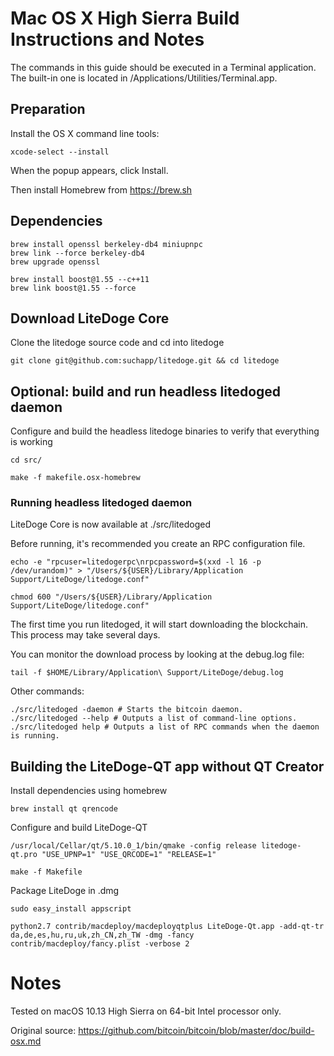 # Mac OS X High Sierra Build Instructions and Notes

The commands in this guide should be executed in a Terminal application. The built-in one is located in /Applications/Utilities/Terminal.app.

## Preparation

Install the OS X command line tools:

```
xcode-select --install
```

When the popup appears, click Install.

Then install Homebrew from https://brew.sh

## Dependencies

```
brew install openssl berkeley-db4 miniupnpc
brew link --force berkeley-db4
brew upgrade openssl

brew install boost@1.55 --c++11 
brew link boost@1.55 --force
```

## Download LiteDoge Core

Clone the litedoge source code and cd into litedoge

```
git clone git@github.com:suchapp/litedoge.git && cd litedoge
```

## Optional: build and run headless litedoged daemon

Configure and build the headless litedoge binaries to verify that everything is working

```
cd src/

make -f makefile.osx-homebrew
```

### Running headless litedoged daemon

LiteDoge Core is now available at ./src/litedoged

Before running, it's recommended you create an RPC configuration file.

```
echo -e "rpcuser=litedogerpc\nrpcpassword=$(xxd -l 16 -p /dev/urandom)" > "/Users/${USER}/Library/Application Support/LiteDoge/litedoge.conf"

chmod 600 "/Users/${USER}/Library/Application Support/LiteDoge/litedoge.conf"
```

The first time you run litedoged, it will start downloading the blockchain. This process may take several days.

You can monitor the download process by looking at the debug.log file:

```
tail -f $HOME/Library/Application\ Support/LiteDoge/debug.log
```

Other commands:

```
./src/litedoged -daemon # Starts the bitcoin daemon.
./src/litedoged --help # Outputs a list of command-line options.
./src/litedoged help # Outputs a list of RPC commands when the daemon is running.
```

## Building the LiteDoge-QT app without QT Creator

Install dependencies using homebrew

```
brew install qt qrencode
```

Configure and build LiteDoge-QT
```
/usr/local/Cellar/qt/5.10.0_1/bin/qmake -config release litedoge-qt.pro "USE_UPNP=1" "USE_QRCODE=1" "RELEASE=1"

make -f Makefile 
```

Package LiteDoge in .dmg
```
sudo easy_install appscript

python2.7 contrib/macdeploy/macdeployqtplus LiteDoge-Qt.app -add-qt-tr da,de,es,hu,ru,uk,zh_CN,zh_TW -dmg -fancy contrib/macdeploy/fancy.plist -verbose 2
```

# Notes

Tested on macOS 10.13 High Sierra on 64-bit Intel processor only.

Original source: https://github.com/bitcoin/bitcoin/blob/master/doc/build-osx.md